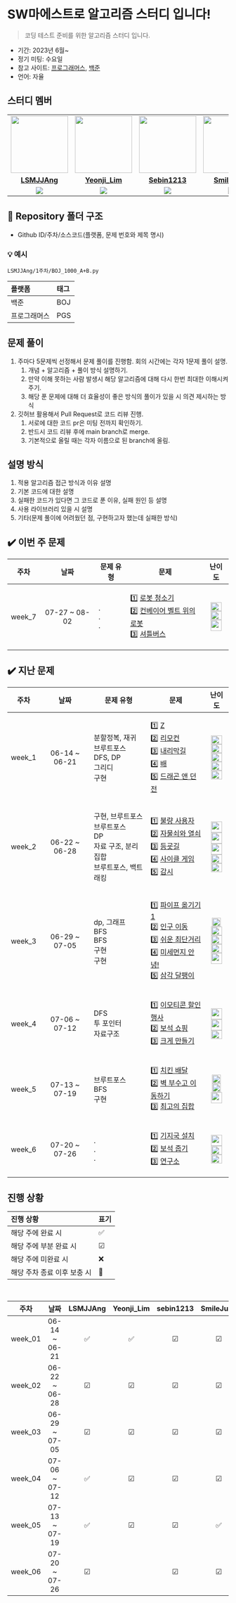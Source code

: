 # SW마에스트로 알고리즘 스터디 입니다!

> 코딩 테스트 준비를 위한 알고리즘 스터디 입니다.

- 기간: 2023년 6월~
- 정기 미팅: 수요일
- 참고 사이트: [프로그래머스](https://programmers.co.kr/learn/challenges), [백준](https://www.acmicpc.net/)
- 언어: 자율


## 스터디 멤버

<table>
 <tr>
    <td align="center"><a href="https://github.com/LSMJJAng"><img src="https://github.com/LSMJJAng/SW-Alogrithm-Study/assets/127660101/63643128-be90-410b-abc5-4dd285a761d5" width="130px;" alt=""></a></td>
    <td align="center"><a href="https://github.com/Yeonji-Lim"><img src="https://avatars.githubusercontent.com/Yeonji-Lim" width="130px;" alt=""></a></td>
    <td align="center"><a href="https://github.com/sebin1213"><img src="https://github.com/LSMJJAng/SW-Alogrithm-Study/assets/127660101/a9ac2122-4a2c-41d2-b891-95464c0ae7a7" width="130px;" alt=""></a></td>
    <td align="center"><a href="https://github.com/SmileJune"><img src="https://avatars.githubusercontent.com/SmileJune" width="130px;" alt=""></a></td>
    <td align="center"><a href="https://github.com/seongyunlee"><img src="https://avatars.githubusercontent.com/seongyunlee" width="130px;" alt=""></a></td>
  </tr>
  <tr>
    <td align="center"><a href="https://github.com/LSMJJAng"><b>LSMJJAng</b></a></td>
    <td align="center"><a href="https://github.com/Yeonji-Lim"><b>Yeonji_Lim</b></a></td>
    <td align="center"><a href="https://github.com/sebin1213"><b>Sebin1213</b></a></td>
    <td align="center"><a href="https://github.com/SmileJune"><b>SmileJune</b></a></td>
    <td align="center"><a href="https://github.com/seongyunlee"><b>Sungyunlee</b></a></td>
  </tr>
  <tr> 
    <td align="center"><img src="https://img.shields.io/badge/Python-3776AB?style=for-the-badge&logo=python&logoColor=white"></td>
    <td align="center"><img src="https://img.shields.io/badge/C++-00599C?style=for-the-badge&logo=cplusplus&logoColor=white"></td>
    <td align="center"><img src="https://img.shields.io/badge/Python-3776AB?style=for-the-badge&logo=python&logoColor=white"></td>
    <td align="center"><img src="https://img.shields.io/badge/Java-007396?style=for-the-badge&logo=java&logoColor=white"></td>
    <td align="center"><img src="https://img.shields.io/badge/Python-3776AB?style=for-the-badge&logo=python&logoColor=white"></td>
  </tr> 
</table>

## 📁 Repository 폴더 구조

- Github ID/주차/소스코드(플랫폼, 문제 번호와 제목 명시)

### 💡 예시

`LSMJJAng/1주차/BOJ_1000_A+B.py`

| 플랫폼    | 태그  |
|:-------|:----|
| 백준     | BOJ |
| 프로그래머스 | PGS |


## 문제 풀이

1. 주마다 5문제씩 선정해서 문제 풀이를 진행함. 회의 시간에는 각자 1문제 풀이 설명.
   1. 개념 + 알고리즘 + 풀이 방식 설명하기. 
   2. 만약 이해 못하는 사람 발생시 해당 알고리즘에 대해 다시 한번 최대한 이해시켜 주기.
   3. 해당 푼 문제에 대해 더 효율성이 좋은 방식의 풀이가 있을 시 의견 제시하는 방식
2. 깃허브 활용해서 Pull Request로 코드 리뷰 진행.
   1. 서로에 대한 코드 pr은 미팅 전까지 확인하기.
   2. 반드시 코드 리뷰 후에 main branch로 merge.
   3. 기본적으로 올릴 때는 각자 이름으로 된 branch에 올림.


## 설명 방식

1. 적용 알고리즘 접근 방식과 이유 설명 
2. 기본 코드에 대한 설명
3. 실패한 코드가 있다면 그 코드로 푼 이유, 실패 원인 등 설명
4. 사용 라이브러리 있을 시 설명
5. 기타(문제 풀이에 어려웠던 점, 구현하고자 했는데 실패한 방식)

## ✔️ 이번 주 문제

| 주차 | 날짜 | 문제 유형 | 문제 | 난이도 |
|:---:|:---:|:---:|:---:|:---:|
| week_7 | 07-27 ~ 08-02 | <p align=left> . <br> . <br> .| <p align=left> 1️⃣ [로봇 청소기](https://www.acmicpc.net/problem/14503) <br> 2️⃣ [컨베이어 벨트 위의 로봇](https://www.acmicpc.net/problem/20055) <br> 3️⃣ [셔틀버스](https://school.programmers.co.kr/learn/courses/30/lessons/17678) <br> | <img height="20px" width="25px" src="https://static.solved.ac/tier_small/11.svg"/> <br> <img height="20px" width="25px" src="https://static.solved.ac/tier_small/11.svg"/> <br> <img height="25px" width="25px" src="https://github.com/LSMJJAng/SWM-Alogrithm-Study/assets/127660101/b33da84c-3987-41b0-8ed9-cbe0a848c3f8"/>| <br><br> |


## ✔️ 지난 문제

| 주차 | 날짜 | 문제 유형 | 문제 | 난이도 |
|:---:|:---:|:---:|:---:|:---:|
| week_1 | 06-14 ~ 06-21 | <p align=left> 분할정복, 재귀 <br> 브루트포스 <br> DFS, DP <br> 그리디 <br> 구현  | <p align=left> 1️⃣ [Z](https://www.acmicpc.net/problem/1074) <br> 2️⃣ [리모컨](https://www.acmicpc.net/problem/1107) <br> 3️⃣ [내리막길](https://www.acmicpc.net/problem/1520) <br> 4️⃣ [배](https://www.acmicpc.net/problem/1092) <br> 5️⃣  [드래곤 앤 던전](https://www.acmicpc.net/problem/16434)</p> | <img height="20px" width="25px" src="https://static.solved.ac/tier_small/10.svg"/> <br> <img height="20px" width="25px" src="https://static.solved.ac/tier_small/11.svg"/> <br> <img height="20px" width="25px" src="https://static.solved.ac/tier_small/13.svg"/> <br> <img height="20px" width="25px" src="https://static.solved.ac/tier_small/11.svg"/> <br> <img height="20px" width="25px" src="https://static.solved.ac/tier_small/12.svg"/>| <br><br> |
| week_2 | 06-22 ~ 06-28 | <p align=left> 구현, 브루트포스 <br> 브루트포스 <br> DP <br> 자료 구조, 분리 집합 <br> 브루트포스, 백트래킹 | <p align=left> 1️⃣ [불량 사용자](https://school.programmers.co.kr/learn/courses/30/lessons/64064) <br> 2️⃣ [자물쇠와 열쇠](https://school.programmers.co.kr/learn/courses/30/lessons/60059) <br> 3️⃣ [등굣길](https://school.programmers.co.kr/learn/courses/30/lessons/42898) <br> 4️⃣ [사이클 게임](https://www.acmicpc.net/problem/20040) <br> 5️⃣  [감시](https://www.acmicpc.net/problem/15683)</p> | <img height="25px" width="25px" src="https://github.com/LSMJJAng/SWM-Alogrithm-Study/assets/127660101/b33da84c-3987-41b0-8ed9-cbe0a848c3f8"/> <br> <img height="25px" width="25px" src="https://github.com/LSMJJAng/SWM-Alogrithm-Study/assets/127660101/b33da84c-3987-41b0-8ed9-cbe0a848c3f8"/> <br> <img height="25px" width="25px" src="https://github.com/LSMJJAng/SWM-Alogrithm-Study/assets/127660101/b33da84c-3987-41b0-8ed9-cbe0a848c3f8"/> <br> <img height="20px" width="25px" src="https://static.solved.ac/tier_small/12.svg"/> <br> <img height="20px" width="25px" src="https://static.solved.ac/tier_small/12.svg"/>| <br><br> |
| week_3 | 06-29 ~ 07-05 | <p align=left> dp, 그래프 <br> BFS <br> BFS <br> 구현 <br> 구현 | <p align=left> 1️⃣ [파이프 옮기기1](https://www.acmicpc.net/problem/17070) <br> 2️⃣ [인구 이동](https://www.acmicpc.net/problem/16234) <br> 3️⃣ [쉬운 최단거리](https://www.acmicpc.net/problem/14940) <br> 4️⃣ [미세먼지 안녕!](https://www.acmicpc.net/problem/17144) <br> 5️⃣  [삼각 달팽이](https://school.programmers.co.kr/learn/courses/30/lessons/68645)</p> | <img height="20px" width="20px" src="https://static.solved.ac/tier_small/11.svg"/> <br> <img height="20px" width="25px" src="https://static.solved.ac/tier_small/11.svg"/> <br> <img height="20px" width="25px" src="https://static.solved.ac/tier_small/10.svg"/> <br> <img height="20px" width="25px" src="https://static.solved.ac/tier_small/12.svg"/> <br> <img height="25px" width="25px" src="https://github.com/LSMJJAng/SWM-Alogrithm-Study/assets/127660101/d9a4f729-6b09-46b1-919f-793ebd62fc81"/>| <br><br> |
| week_4 | 07-06 ~ 07-12 | <p align=left> DFS <br> 투 포인터 <br> 자료구조| <p align=left> 1️⃣ [이모티콘 할인행사](https://school.programmers.co.kr/learn/courses/30/lessons/150368) <br> 2️⃣ [보석 쇼핑](https://school.programmers.co.kr/learn/courses/30/lessons/67258) <br> 3️⃣ [크게 만들기](https://www.acmicpc.net/problem/2812) <br> | <img height="25px" width="25px" src="https://github.com/LSMJJAng/SWM-Alogrithm-Study/assets/127660101/d9a4f729-6b09-46b1-919f-793ebd62fc81"/> <br> <img height="25px" width="25px" src="https://github.com/LSMJJAng/SWM-Alogrithm-Study/assets/127660101/b33da84c-3987-41b0-8ed9-cbe0a848c3f8"/> <br> <img height="20px" width="25px" src="https://static.solved.ac/tier_small/13.svg"/>| <br><br> |
| week_5 | 07-13 ~ 07-19 | <p align=left> 브루트포스 <br> BFS <br> 구현| <p align=left> 1️⃣ [치킨 배달](https://www.acmicpc.net/problem/15686) <br> 2️⃣ [벽 부수고 이동하기](https://www.acmicpc.net/problem/2206) <br> 3️⃣ [최고의 집합](https://school.programmers.co.kr/learn/courses/30/lessons/12938) <br> | <img height="20px" width="20px" src="https://static.solved.ac/tier_small/11.svg"/> <br> <img height="20px" width="20px" src="https://static.solved.ac/tier_small/13.svg"/> <br> <img height="25px" width="25px" src="https://github.com/LSMJJAng/SWM-Alogrithm-Study/assets/127660101/b33da84c-3987-41b0-8ed9-cbe0a848c3f8"/>| <br><br> |
| week_6 | 07-20 ~ 07-26 | <p align=left> . <br> . <br> .| <p align=left> 1️⃣ [기지국 설치](https://school.programmers.co.kr/learn/courses/30/lessons/12979) <br> 2️⃣ [보석 줍기](https://www.acmicpc.net/problem/2208) <br> 3️⃣ [연구소](https://www.acmicpc.net/problem/14502) <br> | <img height="25px" width="25px" src="https://github.com/LSMJJAng/SWM-Alogrithm-Study/assets/127660101/b33da84c-3987-41b0-8ed9-cbe0a848c3f8"/> <br> <img height="20px" width="25px" src="https://static.solved.ac/tier_small/14.svg"/> <br> <img height="20px" width="25px" src="https://static.solved.ac/tier_small/12.svg"/>| <br><br> |


## 진행 상황

| 진행 상황            | 표기  |
|:-----------------|:----|
| 해당 주에 완료 시       | ✅   |
| 해당 주에 부분 완료 시    | ☑  |
| 해당 주에 미완료 시      | ❌   |
| 해당 주차 종료 이후 보충 시 | 🔺  |

<br>

|   주차    |      날짜       | LSMJJAng | Yeonji_Lim | sebin1213 | SmileJune | Sungyun |
|:-------:|:-------------:|:-------:|:---------:|:--------:|:------------:|:-----------:|
| week_01 | 06-14 ~ 06-21 |   ✅   |     ✅     |    ☑   |    ☑     |     ✅     |
| week_02 | 06-22 ~ 06-28 |   ☑   |     ☑    |    ☑   |    ☑     |     ✅     |
| week_03 | 06-29 ~ 07-05 |   ☑   |     ☑     |    ☑   |    ☑     |     ✅     |
| week_04 | 07-06 ~ 07-12 |   ✅   |     ☑     |    ☑   |    ☑     |     ✅    |
| week_05 | 07-13 ~ 07-19 |   ✅   |     ☑     |    ☑   |   ✅     |     ✅    |
| week_06 | 07-20 ~ 07-26 |   ☑   |          |    ☑   |   ☑     |     ✅    |
<br>
